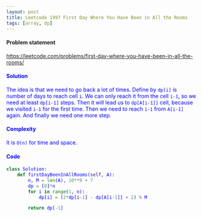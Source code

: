 ```yaml
---
layout: post
title: Leetcode 1997 First Day Where You Have Been in All the Rooms
tags: [array, dp]
---
```


#### Problem statement

<a href="https://leetcode.com/problems/first-day-where-you-have-been-in-all-the-rooms/"> <font color = blue>https://leetcode.com/problems/first-day-where-you-have-been-in-all-the-rooms/

#### Solution
The idea is that we need to go back a lot of times. Define by `dp[i]` is number of days to reach cell `i`. We can only reach it from the cell `i-1`, so we need at least `dp[i-1]` steps. Then it will lead us to `dp[A[i-1]]` cell, because we visited `i-1` for the first time. Then we need to reach `i-1` from `A[i-1]` again. And finally we need one more step. 

#### Complexity
It is `O(n)` for time and space.

#### Code
```python
class Solution:
    def firstDayBeenInAllRooms(self, A):
        n, M = len(A), 10**9 + 7
        dp = [0]*n
        for i in range(1, n):
            dp[i] = (2*dp[i-1] - dp[A[i-1]] + 2) % M

        return dp[-1]  
```
